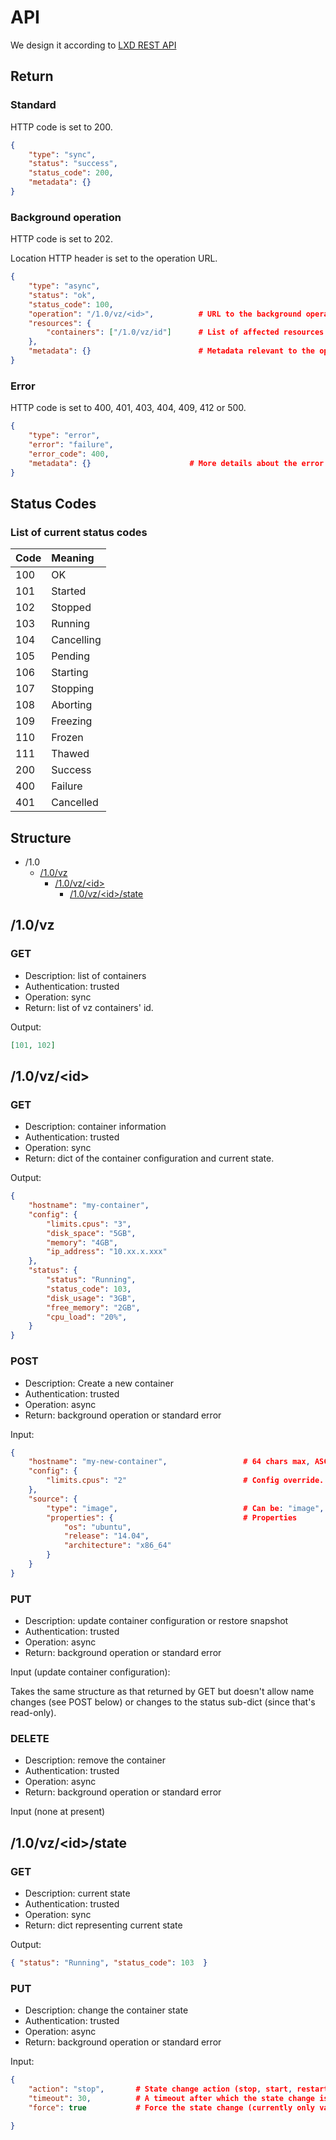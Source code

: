 # API

We design it according to [LXD REST API](https://github.com/lxc/lxd/blob/master/specs/rest-api.md)

## Return

### Standard

HTTP code is set to 200.

```json
{
    "type": "sync",
    "status": "success",
    "status_code": 200,
    "metadata": {}
}
```

### Background operation

HTTP code is set to 202.

Location HTTP header is set to the operation URL.

```json
{
    "type": "async",
    "status": "ok",
    "status_code": 100,
    "operation": "/1.0/vz/<id>",          # URL to the background operation
    "resources": {
        "containers": ["/1.0/vz/id"]      # List of affected resources
    },
    "metadata": {}                        # Metadata relevant to the operation
}
```

### Error

HTTP code is set to 400, 401, 403, 404, 409, 412 or 500.

```json
{
    "type": "error",
    "error": "failure",
    "error_code": 400,
    "metadata": {}                      # More details about the error
}
```

## Status Codes

### List of current status codes

Code  | Meaning
:---  | :------
100   | OK
101   | Started
102   | Stopped
103   | Running
104   | Cancelling
105   | Pending
106   | Starting
107   | Stopping
108   | Aborting
109   | Freezing
110   | Frozen
111   | Thawed
200   | Success
400   | Failure
401   | Cancelled

## Structure

* /1.0
    * [/1.0/vz](#10-vz)
        * [/1.0/vz/\<id\>](#10-vz-id)
            * [/1.0/vz/\<id\>/state](#10-vz-id-state)

## <a name="10-vz"></a> /1.0/vz

### GET

* Description: list of containers
* Authentication: trusted
* Operation: sync
* Return: list of vz containers' id.

Output:
```json
[101, 102]
```

## <a name="10-vz-id"></a> /1.0/vz/\<id\>

### GET
* Description: container information
* Authentication: trusted
* Operation: sync
* Return: dict of the container configuration and current state.

Output:
```json
{
    "hostname": "my-container",
    "config": {
        "limits.cpus": "3",
        "disk_space": "5GB",
        "memory": "4GB",
        "ip_address": "10.xx.x.xxx"
    },
    "status": {
        "status": "Running",
        "status_code": 103,
        "disk_usage": "3GB",
        "free_memory": "2GB",
        "cpu_load": "20%",
    }
}
```

### POST
* Description: Create a new container
* Authentication: trusted
* Operation: async
* Return: background operation or standard error

Input:
```json
{
    "hostname": "my-new-container",                 # 64 chars max, ASCII, no slash, no colon and no comma
    "config": {
        "limits.cpus": "2"                          # Config override.
    },
    "source": {
        "type": "image",                            # Can be: "image", "migration", "copy" or "none"
        "properties": {                             # Properties
            "os": "ubuntu",
            "release": "14.04",
            "architecture": "x86_64"
        }
    }
}
```

### PUT
* Description: update container configuration or restore snapshot
* Authentication: trusted
* Operation: async
* Return: background operation or standard error

Input (update container configuration):

Takes the same structure as that returned by GET but doesn't allow name changes (see POST below)
or changes to the status sub-dict (since that's read-only).

### DELETE
* Description: remove the container
* Authentication: trusted
* Operation: async
* Return: background operation or standard error

Input (none at present)

## <a name="10-vz-id-state"></a> /1.0/vz/\<id\>/state

### GET

* Description: current state
* Authentication: trusted
* Operation: sync
* Return: dict representing current state

Output:
```json
{ "status": "Running", "status_code": 103  }
```

### PUT

* Description: change the container state
* Authentication: trusted
* Operation: async
* Return: background operation or standard error

Input:
```json
{
    "action": "stop",       # State change action (stop, start, restart, freeze or unfreeze)
    "timeout": 30,          # A timeout after which the state change is considered as failed
    "force": true           # Force the state change (currently only valid for stop and restart where it means killing the container)

}
```
